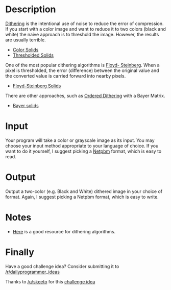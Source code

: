 # Description

[Dithering](https://en.wikipedia.org/wiki/Dither) is the intentional use of
noise to reduce the error of compression. If you start with a color image and
want to reduce it to two colors (black and white) the naive approach is to
threshold the image. However, the results are usually terrible.

  * [Color Solids](http://i.imgur.com/kjWn2Q1.png)
  * [Thresholded Solids](http://i.imgur.com/RDOMCfg.png)

One of the most popular dithering algorithms is [Floyd-
Steinberg](https://en.wikipedia.org/wiki/Floyd%E2%80%93Steinberg_dithering).
When a pixel is thresholded, the error (difference) between the original value
and the converted value is carried forward into nearby pixels.

  * [Floyd-Steinberg Solids](http://i.imgur.com/w9DFOKS.png)

There are other approaches, such as [Ordered
Dithering](https://en.wikipedia.org/wiki/Ordered_dithering) with a Bayer
Matrix.

  * [Bayer solids](http://i.imgur.com/mLKUyfn.png)

# Input

Your program will take a color or grayscale image as its input. You may choose
your input method appropriate to your language of choice. If you want to do it
yourself, I suggest picking a [Netpbm](https://en.wikipedia.org/wiki/Netpbm)
format, which is easy to read.

# Output

Output a two-color (e.g. Black and White) dithered image in your choice of
format. Again, I suggest picking a Netpbm format, which is easy to write.

# Notes

  * [Here](http://www.tannerhelland.com/4660/dithering-eleven-algorithms-source-code/) is a good resource for dithering algorithms.

# Finally

Have a good challenge idea? Consider submitting it to
[/r/dailyprogrammer_ideas](/r/dailyprogrammer_ideas)

Thanks to [/u/skeeto](/u/skeeto) for this [challenge
idea](https://www.reddit.com/r/dailyprogrammer_ideas/comments/4nt7rp)

